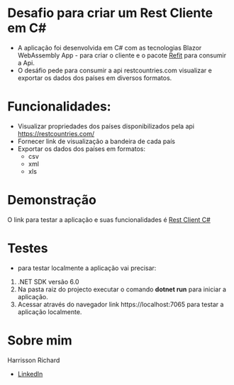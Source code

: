 #  Desafio para criar um Rest Cliente em C#
* A aplicação foi desenvolvida em C# com as tecnologias Blazor WebAssembly App - para criar o cliente e o pacote <a href="https://github.com/reactiveui/refit">Refit</a> para consumir a Api.
* O desáfio pede para consumir a api <a herf="https://restcountries.com/">restcountries.com</a>  visualizar e exportar os dados dos países em diversos formatos.

# Funcionalidades:
* Visualizar propriedades dos países disponibilizados pela api <a herf="https://restcountries.com/">https://restcountries.com/</a>
* Fornecer link de visualização a bandeira de cada país
* Exportar os dados dos países em formatos:
    - csv
    - xml
    - xls

# Demonstração
O link para testar a aplicação e suas funcionalidades é <a href="https://rest-countries-c-sharp.netlify.app/">Rest Client C#</a>  

# Testes
* para testar localmente a aplicação vai precisar:
1. .NET SDK versão 6.0
2. Na pasta raiz do projecto executar o comando <b>dotnet run</b> para iniciar a aplicação.
3. Acessar através do navegador link <a herf="https://localhost:7065"> https://localhost:7065 </a> para testar a aplicação localmente.

# Sobre mim
Harrisson Richard
- <a href="https://www.linkedin.com/in/harrisson-richard/">LinkedIn</a>

